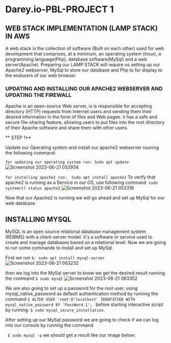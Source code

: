 # Darey.io-PBL-PROJECT 1
## WEB STACK IMPLEMENTATION (LAMP STACK) IN AWS
A web stack is the collection of software (Built on each other) used for web development that comprises, at a minimum, an operating system (linux), a programming language(Php), database software(MySql) and a web server(Apache). Preparing our LAMP STACK will require us setting up our Apache2 webserver, MySql to store our database and Php to for display to the endusers of our web browser.

### UPDATING AND INSTALLING OUR APACHE2 WEBSERVER AND UPDATING THE FIREWALL
Apache is an open-source Web server, is is responsible for accepting directory (HTTP) requests from Internet users and sending them their desired information in the form of files and Web pages. it has a safe and secure file-sharing feature, allowing users to put files into the root directory of their Apache software and share them with other users.

** STEP 1**

Update our Operating system and install our apache2 webserver ruuning the following command:

`for updating our operating system run:
Sudo apt update` ![Screenshot 2023-06-21 052934](https://github.com/opeyemiogungbe/Darey.io-PBL-PROJECT/assets/136735745/32a7ca0e-3ffe-4fd4-85a6-540d23a7957f)




`for installing apache2 run: 
Sudo apt install apache2` To verify that apache2 is running as a Service in our OS, use following command` sudo systemctl status apache2`
![Screenshot 2023-06-21 053318](https://github.com/opeyemiogungbe/Darey.io-PBL-PROJECT/assets/136735745/7feff130-55f1-47fe-8ed7-e3cc2f877021)

Now that our Apache2 is running we will go ahead and set up MySql for our web database.


## INSTALLING MYSQL

MySQL is an open source relational database management system (RDBMS) with a client-server model. it's a software or service used to create and manage databases based on a relational level. Now we are going to run some commands to install and set up MySql. 

First we run `$: sudo apt install mysql-server` 
![Screenshot 2023-06-21 063232](https://github.com/opeyemiogungbe/Darey.io-PBL-PROJECT/assets/136735745/cd8898cd-be10-4bec-ab7e-f65c3bc052dc)

then we log into the MySql server to know we get the desired result running the command `$ sudo mysql`
![Screenshot 2023-06-21 063352](https://github.com/opeyemiogungbe/Darey.io-PBL-PROJECT/assets/136735745/460f21eb-240b-4595-9bc5-4d57101dd6f8)


We are also going to set up a password for the root user, using mysql_native_password as default authentication method by running the command `$ ALTER USER 'root'@'localhost' IDENTIFIED WITH mysql_native_password BY 'PassWord.1'; ` before starting interactive script by running: `$ sudo mysql_secure_installation`. 

  After setting up our MySql password we are going to check if we can log into our console by running the command 

 ` $ sudo mysql -p` we should get a result like our image below: 
